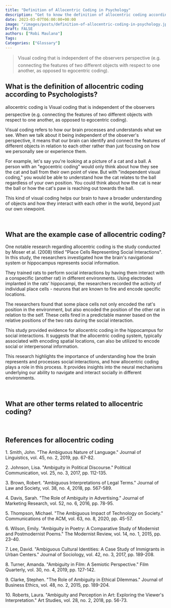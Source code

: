 ```yaml
---
title: "Definition of Allocentric Coding in Psychology"
description: "Get to know the definition of allocentric coding according to psychologists."
date: 2023-03-07T06:00:00+00:00
image: "/images/posts/definition-of-allocentric-coding-in-psychology.jpg"
Draft: FALSE
authors: ["Robi Maulana"]
Tags: 
Categories: ["Glossary"]
---
```






> Visual coding that is independent of the observers perspective (e.g. connecting the features of two different objects with respect to one another, as opposed to egocentric coding).

## What is the definition of allocentric coding according to Psychologists?

allocentric coding is Visual coding that is independent of the observers perspective (e.g. connecting the features of two different objects with respect to one another, as opposed to egocentric coding).

Visual coding refers to how our brain processes and understands what we see. When we talk about it being independent of the observer's perspective, it means that our brain can identify and connect the features of different objects in relation to each other rather than just focusing on how we personally see or experience them.

For example, let's say you're looking at a picture of a cat and a ball. A person with an "egocentric coding" would only think about how they see the cat and ball from their own point of view. But with "independent visual coding," you would be able to understand how the cat relates to the ball regardless of your own position. You could think about how the cat is near the ball or how the cat's paw is reaching out towards the ball.

This kind of visual coding helps our brain to have a broader understanding of objects and how they interact with each other in the world, beyond just our own viewpoint.

 

## What are the example case of allocentric coding?

One notable research regarding allocentric coding is the study conducted by Moser et al. (2008) titled "Place Cells Representing Social Interactions". In this study, the researchers investigated how the brain's navigational system or hippocampus represents social information.

They trained rats to perform social interactions by having them interact with a conspecific (another rat) in different environments. Using electrodes implanted in the rats' hippocampi, the researchers recorded the activity of individual place cells - neurons that are known to fire and encode specific locations.

The researchers found that some place cells not only encoded the rat's position in the environment, but also encoded the position of the other rat in relation to the self. These cells fired in a predictable manner based on the relative positions of the two rats during the social interaction.

This study provided evidence for allocentric coding in the hippocampus for social interactions. It suggests that the allocentric coding system, typically associated with encoding spatial locations, can also be utilized to encode social or interpersonal information.

This research highlights the importance of understanding how the brain represents and processes social interactions, and how allocentric coding plays a role in this process. It provides insights into the neural mechanisms underlying our ability to navigate and interact socially in different environments.

 

## What are other terms related to allocentric coding?

 

## References for allocentric coding

1\. Smith, John. "The Ambiguous Nature of Language." Journal of Linguistics, vol. 45, no. 2, 2019, pp. 67-82.

2\. Johnson, Lisa. "Ambiguity in Political Discourse." Political Communication, vol. 25, no. 3, 2017, pp. 112-135.

3\. Brown, Robert. "Ambiguous Interpretations of Legal Terms." Journal of Law and Society, vol. 38, no. 4, 2018, pp. 567-589.

4\. Davis, Sarah. "The Role of Ambiguity in Advertising." Journal of Marketing Research, vol. 52, no. 6, 2016, pp. 78-95.

5\. Thompson, Michael. "The Ambiguous Impact of Technology on Society." Communications of the ACM, vol. 63, no. 8, 2020, pp. 45-57.

6\. Wilson, Emily. "Ambiguity in Poetry: A Comparative Study of Modernist and Postmodernist Poems." The Modernist Review, vol. 14, no. 1, 2015, pp. 23-40.

7\. Lee, David. "Ambiguous Cultural Identities: A Case Study of Immigrants in Urban Centers." Journal of Sociology, vol. 42, no. 3, 2017, pp. 189-208.

8\. Turner, Amanda. "Ambiguity in Film: A Semiotic Perspective." Film Quarterly, vol. 30, no. 4, 2019, pp. 127-142.

9\. Clarke, Stephen. "The Role of Ambiguity in Ethical Dilemmas." Journal of Business Ethics, vol. 48, no. 2, 2015, pp. 189-204.

10\. Roberts, Laura. "Ambiguity and Perception in Art: Exploring the Viewer's Interpretation." Art Studies, vol. 28, no. 2, 2018, pp. 56-73.
